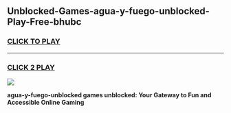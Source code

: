 
## Unblocked-Games-agua-y-fuego-unblocked-Play-Free-bhubc
<h3>
<a href="https://premium76.site?title=agua-y-fuego-unblocked&ref=17A">CLICK TO PLAY</a></h3>
<hr>

<h3>
<a href="https://premium76.site?title=agua-y-fuego-unblocked&ref=17A">CLICK 2 PLAY</a>
  
</h3>

<a href="https://premium76.site?title=agua-y-fuego-unblocked&ref=17A"><img src="https://clearcache.store/games.png"></a>


**agua-y-fuego-unblocked games unblocked: Your Gateway to Fun and Accessible Online Gaming**
